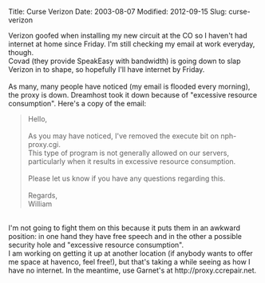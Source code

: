Title: Curse Verizon
Date: 2003-08-07
Modified: 2012-09-15
Slug: curse-verizon

Verizon goofed when installing my new circuit at the CO so I haven't had internet at home since Friday. I'm still checking my email at work everyday, though.<br />
Covad (they provide SpeakEasy with bandwidth) is going down to slap Verizon in to shape, so hopefully I'll have internet by Friday.<br />
<br />
As many, many people have noticed (my email is flooded every morning), the proxy is down. Dreamhost took it down because of "excessive resource consumption". Here's a copy of the email:<br />
<blockquote>Hello,<br />
<br />
As you may have noticed, I've removed the execute bit on nph-proxy.cgi.<br />
This type of program is not generally allowed on our servers,<br />
particularly when it results in excessive resource consumption.<br />
<br />
Please let us know if you have any questions regarding this.<br />
<br />
Regards,<br />
William</blockquote><br />
I'm not going to fight them on this because it puts them in an awkward position: in one hand they have free speech and in the other a possible security hole and "excessive resource consumption".<br />
I am working on getting it up at another location (if anybody wants to offer me space at <span class="removed_link">havenco</span>, feel free!), but that's taking a while seeing as how I have no internet. In the meantime, use Garnet's at http://proxy.ccrepair.net.
